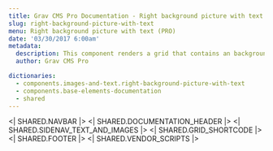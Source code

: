 ```yaml
---
title: Grav CMS Pro Documentation - Right background picture with text
slug: right-background-picture-with-text
menu: Right background picture with text (PRO)
date: '03/30/2017 6:00am'
metadata:
  description: This component renders a grid that contains an background picture placed on the right and a description text on the left
  author: Grav CMS Pro

dictionaries:
  - components.images-and-text.right-background-picture-with-text
  - components.base-elements-documentation
  - shared
---
```


<| SHARED.NAVBAR |>
<| SHARED.DOCUMENTATION_HEADER |>
<| SHARED.SIDENAV_TEXT_AND_IMAGES |>
<| SHARED.GRID_SHORTCODE |>
<| SHARED.FOOTER |>
<| SHARED.VENDOR_SCRIPTS |>
